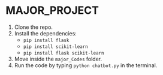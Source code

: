 # MAJOR_PROJECT

1. Clone the repo.
1. Install the dependencies:
   - `pip install flask`
   - `pip install scikit-learn`
   - `pip install flask scikit-learn`
2. Move inside the `major_Codes` folder.
3. Run the code by typing `python chatbot.py` in the terminal.
